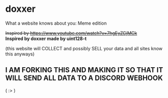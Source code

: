 # doxxer
What a website knows about you: Meme edition
                     
~~Inspired by https://www.youtube.com/watch?v=7hgEyZGjMCk~~                   
**Inspired by doxxer made by uint128-t**

(this website will COLLECT and possibly SELL your data and all sites know this anyways)

## **I AM FORKING THIS AND MAKING IT SO THAT IT WILL SEND ALL DATA TO A DISCORD WEBHOOK**

( :> )

